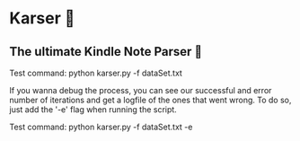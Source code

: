 # Karser 🏴󠁡󠁦󠁷󠁡󠁲󠁿
## The ultimate Kindle Note Parser 🚀

Test command: python karser.py -f dataSet.txt 

If you wanna debug the process, you can see our successful and error number of iterations and get a logfile of the ones that went wrong. To do so, just add the '-e' flag when running the script.

Test command: python karser.py -f dataSet.txt -e
